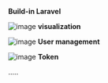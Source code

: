 **Build-in Laravel**

![image](https://github.com/abhaywani114/iot-exam-task2/assets/34162375/f4cddb49-cf47-4722-b3e3-a38c17c8da2e)
**visualization**

![image](https://github.com/abhaywani114/iot-exam-task2/assets/34162375/6d10a036-81fc-48d1-847f-afe3d29e9b0f)
**User management**

![image](https://github.com/abhaywani114/iot-exam-task2/assets/34162375/5a2d4d08-0a7c-4b03-ad27-ccff59789584)
**Token**

.....
